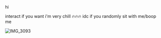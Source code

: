 hi

interact if you want i'm very chill 🔥🔥🔥
idc if you randomly sit with me/boop me 

![IMG_3093](https://github.com/user-attachments/assets/6b46bfa2-06ed-4219-aae9-5505ea926fb5)

